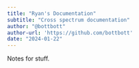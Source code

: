 ```yaml
---
title: "Ryan's Documentation"
subtitle: "Cross spectrum documentation"
author: "@bottbott"
author-url: 'https://github.com/bottbott'
date: "2024-01-22"
---
```


Notes for stuff.

